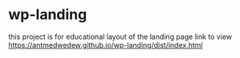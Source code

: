 # wp-landing
 this project is for educational layout of the landing page
 link to view https://antmedwedew.github.io/wp-landing/dist/index.html
